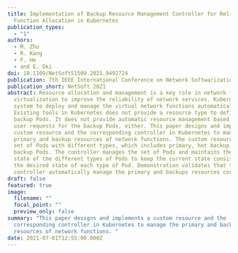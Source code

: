 ```yaml
---
title: Implementation of Backup Resource Management Controller for Reliable
  Function Allocation in Kubernetes
publication_types:
  - "1"
authors:
  - M. Zhu
  - R. Kang
  - F. He
  - and E. Oki
doi: 10.1109/NetSoft51509.2021.9492724
publication: 7th IEEE International Conference on Network Softwarization (NetSoft 2021)
publication_short: NetSoft 2021
abstract: Resource allocation and management is a key role in network function
  virtualization to improve the reliability of network services. Kubernetes is a
  system to deploy and manage the virtual network functions automatically.
  Existing tools in Kubernetes does not provide a resource type to define the
  backup Pods. It does not provide automatic resource management based on the
  user requests for the backup Pods, either. This paper designs and implements a
  custom resource and the corresponding controller in Kubernetes to manage the
  primary and backup resources of network functions. The custom resource is a
  set of Pods with different types, which includes primary, hot backup, and cold
  backup Pods. The controller manages the set of Pods and maintains the current
  state of the different types of Pods to keep the current state consistent with
  the desired state of each type of Pod. Demonstration validates that the
  controller automatically manage the primary and backups resources correctly.
draft: false
featured: true
image:
  filename: ""
  focal_point: ""
  preview_only: false
summary: "This paper designs and implements a custom resource and the
  corresponding controller in Kubernetes to manage the primary and backup
  resources of network functions. "
date: 2021-07-01T12:55:00.000Z
---
```

